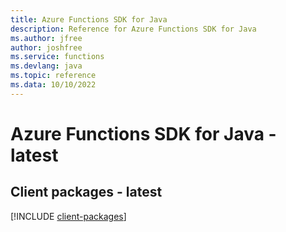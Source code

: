 ```yaml
---
title: Azure Functions SDK for Java
description: Reference for Azure Functions SDK for Java
ms.author: jfree
author: joshfree
ms.service: functions
ms.devlang: java
ms.topic: reference
ms.data: 10/10/2022
---
```

# Azure Functions SDK for Java - latest

## Client packages - latest
[!INCLUDE [client-packages](functions-client-index.md)]